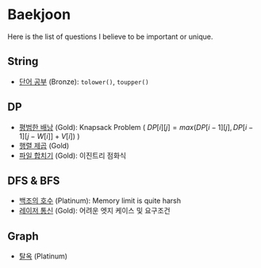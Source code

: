 # Baekjoon

Here is the list of questions I believe to be important or unique.

## String

- [단어 공부](https://www.acmicpc.net/problem/1157) (Bronze): `tolower()`, `toupper()`

## DP

- [평범한 배낭](https://www.acmicpc.net/problem/12865) (Gold): Knapsack Problem ( $DP[i][j] = max(DP[i - 1][j], DP[i - 1][j - W[i]] + V[i])$ )
- [행렬 제곱](https://www.acmicpc.net/problem/10830) (Gold)
- [파일 합치기](https://www.acmicpc.net/problem/11066) (Gold): 이진트리 점화식

## DFS & BFS

- [백조의 호수](https://www.acmicpc.net/problem/3197) (Platinum): Memory limit is quite harsh
- [레이저 통신](https://www.acmicpc.net/problem/6087) (Gold): 어려운 엣지 케이스 및 요구조건

## Graph

- [탈옥](https://www.acmicpc.net/problem/9376) (Platinum)

